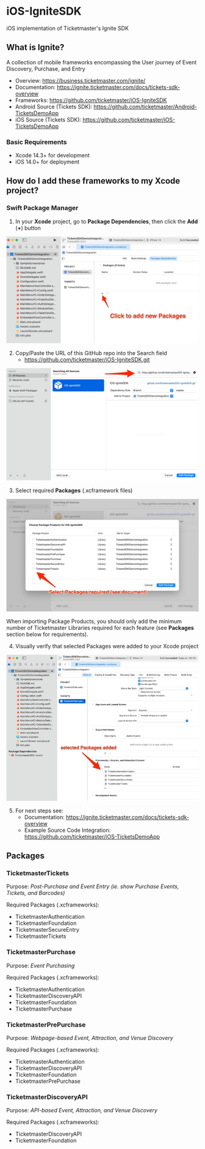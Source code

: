 # iOS-IgniteSDK

iOS implementation of Ticketmaster's Ignite SDK

## What is Ignite? 

A collection of mobile frameworks encompassing the User journey of Event Discovery, Purchase, and Entry

* Overview: https://business.ticketmaster.com/ignite/
* Documentation: https://ignite.ticketmaster.com/docs/tickets-sdk-overview
* Frameworks: https://github.com/ticketmaster/iOS-IgniteSDK
* Android Source (Tickets SDK): https://github.com/ticketmaster/Android-TicketsDemoApp
* iOS Source (Tickets SDK): https://github.com/ticketmaster/iOS-TicketsDemoApp

### Basic Requirements

* Xcode 14.3+ for development
* iOS 14.0+ for deployment

## How do I add these frameworks to my Xcode project?

### Swift Package Manager

1. In your **Xcode** project, go to **Package Dependencies**, then click the **Add** (**+**) button

![AddPackages1](Screenshots/AddPackages1.jpg)

2. Copy/Paste the URL of this GitHub repo into the Search field
	- https://github.com/ticketmaster/iOS-IgniteSDK.git

![AddPackages2](Screenshots/AddPackages2.jpg)

3. Select required **Packages** (.xcframework files)

![AddPackages3](Screenshots/AddPackages3.jpg)

When importing Package Products, you should only add the minimum number of Ticketmaster Libraries required for each feature (see **Packages** section below for requirements).

4. Visually verify that selected Packages were added to your Xcode project

![AddPackages4](Screenshots/AddPackages4.jpg)

5. For next steps see:
   * Documentation: https://ignite.ticketmaster.com/docs/tickets-sdk-overview
   * Example Source Code Integration: https://github.com/ticketmaster/iOS-TicketsDemoApp

## Packages

### TicketmasterTickets

Purpose: *Post-Purchase and Event Entry (ie. show Purchase Events, Tickets, and Barcodes)*

Required Packages (.xcframeworks):

* TicketmasterAuthentication
* TicketmasterFoundation 
* TicketmasterSecureEntry
* TicketmasterTickets

### TicketmasterPurchase
Purpose: *Event Purchasing*

Required Packages (.xcframeworks):

* TicketmasterAuthentication
* TicketmasterDiscoveryAPI
* TicketmasterFoundation 
* TicketmasterPurchase

### TicketmasterPrePurchase
Purpose: *Webpage-based Event, Attraction, and Venue Discovery*

Required Packages (.xcframeworks):

* TicketmasterAuthentication
* TicketmasterDiscoveryAPI
* TicketmasterFoundation 
* TicketmasterPrePurchase

### TicketmasterDiscoveryAPI
Purpose: *API-based Event, Attraction, and Venue Discovery*

Required Packages (.xcframeworks):

* TicketmasterDiscoveryAPI
* TicketmasterFoundation 
